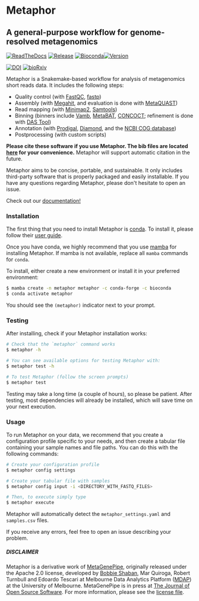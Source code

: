 # Metaphor
## A general-purpose workflow for genome-resolved metagenomics

[![ReadTheDocs](https://img.shields.io/readthedocs/metaphor-workflow?color=g)](https://metaphor-workflow.readthedocs.io/) [![Release](https://img.shields.io/github/v/tag/vinisalazar/metaphor?color=g&label=release)]([https://github.com/vinisalazar/metaphor/tags])
[![Bioconda](https://img.shields.io/conda/dn/bioconda/metaphor.svg?label=Bioconda )](https://anaconda.org/bioconda/metaphor)[![Version](https://anaconda.org/bioconda/metaphor/badges/version.svg)](https://anaconda.org/bioconda/metaphor)  

[![DOI](https://img.shields.io/badge/doi-10.1093%2Fgigascience%2Fgiad055-blue)](https://doi.org/10.1093/gigascience/giad055) [![bioRxiv](https://img.shields.io/badge/biorXiv-2023.02.09.527784-BD2635)](https://www.biorxiv.org/content/10.1101/2023.02.09.527784)

Metaphor is a Snakemake-based workflow for analysis of metagenomics short reads data. It includes the following steps:
- Quality control (with [FastQC](https://github.com/s-andrews/FastQC/), [fastp](https://github.com/marcelm/fastp))
- Assembly (with [Megahit](https://github.com/voutcn/megahit), and evaluation is done with [MetaQUAST](https://github.com/ablab/quast))
- Read mapping (with [Minimap2](https://github.com/lh3/minimap2), [Samtools](https://github.com/samtools/samtools))
- Binning (binners include [Vamb](https://github.com/RasmussenLab/vamb/), [MetaBAT](https://bitbucket.org/berkeleylab/metabat), [CONCOCT](https://github.com/BinPro/CONCOCT)<!--, [GraphBin](https://github.com/Vini2/GraphBin)-->; refinement is done with [DAS Tool](https://github.com/cmks/DAS_Tool))
- Annotation (with [Prodigal](https://github.com/hyattpd/Prodigal), [Diamond](https://github.com/bbuchfink/diamond), and the [NCBI COG database](https://www.ncbi.nlm.nih.gov/research/cog-project/))
- Postprocessing (with custom scripts)

**Please cite these software if you use Metaphor. The bib files are located [here](./metaphor/workflow/bibs/) for your convenience.**
Metaphor will support automatic citation in the future.

Metaphor aims to be concise, portable, and sustainable. It only includes third-party software that is properly packaged and easily installable.
If you have any questions regarding Metaphor, please don't hesitate to open an issue.

Check out our [documentation!](https://metaphor-workflow.readthedocs.io)

### Installation
The first thing that you need to install Metaphor is [conda](https://docs.conda.io/). To install it, please follow their [user guide](https://docs.conda.io/projects/conda/en/latest/user-guide/install/index.html).

Once you have conda, we highly recommend that you use [mamba](https://mamba.readthedocs.io/en/latest/installation.html) for installing Metaphor. If mamba is not available, replace all `mamba` commands for `conda`.

To install, either create a new environment or install it in your preferred environment:
```bash
$ mamba create -n metaphor metaphor -c conda-forge -c bioconda
$ conda activate metaphor
```

You should see the `(metaphor)` indicator next to your prompt.

### Testing
After installing, check if your Metaphor installation works:

```bash
# Check that the `metaphor` command works
$ metaphor -h

# You can see available options for testing Metaphor with:
$ metaphor test -h

# To test Metaphor (follow the screen prompts)
$ metaphor test
```

Testing may take a long time (a couple of hours), so please be patient. After testing, most dependencies will already be installed, which will save time on your next execution.

### Usage
To run Metaphor on your data, we recommend that you create a configuration profile specific to your needs, and then create a tabular file containing your sample names and file paths. You can do this with the following commands:

```bash
# Create your configuration profile
$ metaphor config settings

# Create your tabular file with samples
$ metaphor config input -i <DIRECTORY_WITH_FASTQ_FILES>

# Then, to execute simply type 
$ metaphor execute
```

Metaphor will automatically detect the `metaphor_settings.yaml` and `samples.csv` files.

If you receive any errors, feel free to open an issue describing your problem.


##### DISCLAIMER
Metaphor is a derivative work of [MetaGenePipe](https://gitlab.unimelb.edu.au/bshaban/metaGenePipe/), originally released under the
Apache 2.0 license, developed by [Bobbie Shaban](https://gitlab.unimelb.edu.au/bshaban), Mar Quiroga, Robert Turnbull
and Edoardo Tescari at Melbourne Data Analytics Platform ([MDAP](https://mdap.unimelb.edu.au/)) at the
University of Melbourne. MetaGenePipe is in press at [The Journal of Open Source Software](https://joss.theoj.org/papers/c9c52942084258507eeb1693b83153ba). For more information, please see the [license file](./LICENSE.md).

